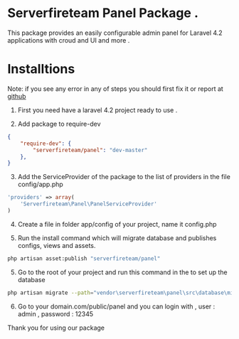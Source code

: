 Serverfireteam Panel Package .
=====

This package provides an easily configurable admin panel for Laravel 4.2 applications with croud and UI and more .

Installtions
====
Note: if you see any error in any of steps you should first fix it or report at [github](https://github.com/serverfireteam/panel/issues/new)


1. First you need have a laravel 4.2 project ready to use . 

2.  Add package to require-dev 

```json
{
    "require-dev": {
        "serverfireteam/panel": "dev-master"
    },
}
```

3.  Add the ServiceProvider of the package to the list of providers in the file config/app.php

```php
'providers' => array(
    'Serverfireteam\Panel\PanelServiceProvider'
)
```

4. Create a file in folder app/config of your project, name it config.php 

4. Run the install command which will migrate database and publishes configs, views and assets.  

```bash
php artisan asset:publish "serverfireteam/panel"
```

5. Go to the root of your project and run this command in the to set up the database

```bash
php artisan migrate --path="vendor\serverfireteam\panel\src\database\migrations"
```

6. Go to your domain.com/public/panel and you can login with , user : admin , password : 12345



Thank you for using our package 

